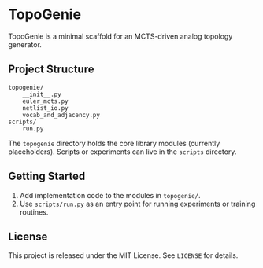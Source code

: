 # TopoGenie

TopoGenie is a minimal scaffold for an MCTS-driven analog topology generator.

## Project Structure

```
topogenie/
    __init__.py
    euler_mcts.py
    netlist_io.py
    vocab_and_adjacency.py
scripts/
    run.py
```

The `topogenie` directory holds the core library modules (currently
placeholders).  Scripts or experiments can live in the `scripts` directory.

## Getting Started

1. Add implementation code to the modules in `topogenie/`.
2. Use `scripts/run.py` as an entry point for running experiments or
   training routines.

## License

This project is released under the MIT License. See `LICENSE` for details.
